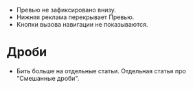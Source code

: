 * Превью не зафиксировано внизу.
* Нижняя реклама перекрывает Превью.
* Кнопки вызова навигации не показываются.

# Дроби

* Бить больше на отдельные статьи. Отдельная статья про "Смешанные дроби".